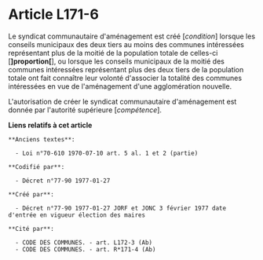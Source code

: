 # Article L171-6

Le syndicat communautaire d'aménagement est créé [*condition*] lorsque les conseils municipaux des deux tiers au moins des
communes intéressées représentant plus de la moitié de la population totale de celles-ci [**]proportion[**], ou lorsque les
conseils municipaux de la moitié des communes intéressées représentant plus des deux tiers de la population totale ont fait
connaître leur volonté d'associer la totalité des communes intéressées en vue de l'aménagement d'une agglomération nouvelle. 

L'autorisation de créer le syndicat communautaire d'aménagement est donnée par l'autorité supérieure [*compétence*].

**Liens relatifs à cet article**

	**Anciens textes**:

	  - Loi n°70-610 1970-07-10 art. 5 al. 1 et 2 (partie)

	**Codifié par**:

	  - Décret n°77-90 1977-01-27

	**Créé par**:

	  - Décret n°77-90 1977-01-27 JORF et JONC 3 février 1977 date d'entrée en vigueur élection des maires

	**Cité par**:

	  - CODE DES COMMUNES. - art. L172-3 (Ab)
	  - CODE DES COMMUNES. - art. R*171-4 (Ab)
